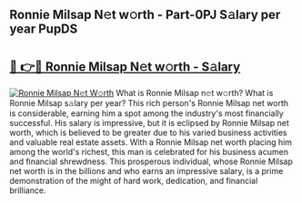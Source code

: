 ## Ronnie Milsap N𝚎t w𝚘rth - Part-0PJ S𝚊lary per year PupDS

# <h2><a href="http://gc4r2fl.nevu.top/?p=Ronnie+Milsap">🔗 👉🔴 Ronnie Milsap N𝚎t w𝚘rth - S𝚊lary</a></h2>

[![Ronnie Milsap N𝚎t W𝚘rth](https://i.imgur.com/Oavwk0R.jpeg)](http://gc4r2fl.nevu.top/?p=Ronnie+Milsap)
What is Ronnie Milsap n𝚎t w𝚘rth? What is Ronnie Milsap s𝚊lary per year?
This rich person's Ronnie Milsap net worth is considerable, earning him a spot among the industry's most financially successful. His salary is impressive, but it is eclipsed by Ronnie Milsap net worth, which is believed to be greater due to his varied business activities and valuable real estate assets. With a Ronnie Milsap net worth placing him among the world's richest, this man is celebrated for his business acumen and financial shrewdness. This prosperous individual, whose Ronnie Milsap net worth is in the billions and who earns an impressive salary, is a prime demonstration of the might of hard work, dedication, and financial brilliance.

